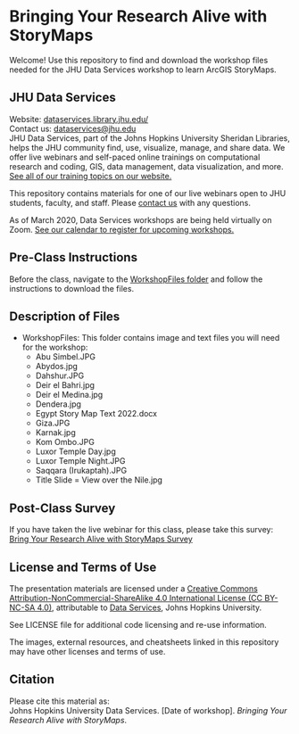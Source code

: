 # Bringing Your Research Alive with StoryMaps
Welcome! Use this repository to find and download the workshop files needed for the JHU Data Services workshop to learn ArcGIS StoryMaps.


## JHU Data Services   
Website: [dataservices.library.jhu.edu/](https://dataservices.library.jhu.edu/)   
Contact us: [dataservices@jhu.edu](mailto:dataservices@jhu.edu)   
JHU Data Services, part of the Johns Hopkins University Sheridan Libraries, helps the JHU community find, use, visualize, manage, and share data. We offer live webinars and self-paced online trainings on computational research and coding, GIS, data management, data visualization, and more. [See all of our training topics on our website.](https://dataservices.library.jhu.edu/training-workshops/)   

This repository contains materials for one of our live webinars open to JHU students, faculty, and staff. Please [contact us](mailto:dataservices@jhu.edu) with any questions.

As of March 2020, Data Services workshops are being held virtually on Zoom. [See our calendar to register for upcoming workshops.](https://dataservices.library.jhu.edu/training-workshops/calendar/)


## Pre-Class Instructions
Before the class, navigate to the [WorkshopFiles folder](WorkshopFiles) and follow the instructions to download the files.


## Description of Files
- WorkshopFiles: This folder contains image and text files you will need for the workshop:
    - Abu Simbel.JPG
    - Abydos.jpg
    - Dahshur.JPG
    - Deir el Bahri.jpg
    - Deir el Medina.jpg
    - Dendera.jpg
    - Egypt Story Map Text 2022.docx
    - Giza.JPG
    - Karnak.jpg
    - Kom Ombo.JPG
    - Luxor Temple Day.jpg
    - Luxor Temple Night.JPG
    - Saqqara (Irukaptah).JPG
    - Title Slide = View over the Nile.jpg

## Post-Class Survey
If you have taken the live webinar for this class, please take this survey: [Bring Your Research Alive with StoryMaps Survey](https://www.surveymonkey.com/r/BeginnerStoryMap)


## License and Terms of Use
The presentation materials are licensed under a [Creative Commons Attribution-NonCommercial-ShareAlike 4.0 International License (CC BY-NC-SA 4.0)](https://creativecommons.org/licenses/by-nc-sa/4.0/), attributable to [Data Services](https://dataservices.library.jhu.edu/), Johns Hopkins University.

See LICENSE file for additional code licensing and re-use information.   

The images, external resources, and cheatsheets linked in this repository may have other licenses and terms of use.


## Citation
Please cite this material as:    
Johns Hopkins University Data Services. [Date of workshop]. _Bringing Your Research Alive with StoryMaps_.

